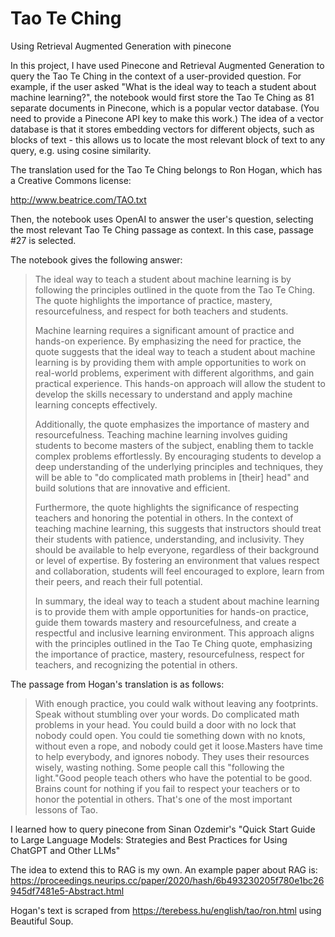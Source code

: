 # Tao Te Ching
Using Retrieval Augmented Generation with pinecone

In this project, I have used Pinecone and Retrieval Augmented Generation to query the Tao Te Ching in the context of a user-provided question.  For example, if the user asked "What is the ideal way to teach a student about machine learning?", the notebook would first store the Tao Te Ching as 81 separate documents in Pinecone, which is a popular vector database.  (You need to provide a Pinecone API key to make this work.)  The idea of a vector database is that it stores embedding vectors for different objects, such as blocks of text - this allows us to locate the most relevant block of text to any query, e.g. using cosine similarity.

The translation used for the Tao Te Ching belongs to Ron Hogan, which has a Creative Commons license:

http://www.beatrice.com/TAO.txt

Then, the notebook uses OpenAI to answer the user's question, selecting the most relevant Tao Te Ching passage as context.  In this case, passage #27 is selected.

The notebook gives the following answer:

> The ideal way to teach a student about machine learning is by following the principles outlined in the quote from the Tao Te Ching. The quote highlights the importance of practice, mastery, resourcefulness, and respect for both teachers and students.
> 
> Machine learning requires a significant amount of practice and hands-on experience. By emphasizing the need for practice, the quote suggests that the ideal way to teach a student about machine learning is by providing them with ample opportunities to work on real-world problems, experiment with different algorithms, and gain practical experience. This hands-on approach will allow the student to develop the skills necessary to understand and apply machine learning concepts effectively.
> 
> Additionally, the quote emphasizes the importance of mastery and resourcefulness. Teaching machine learning involves guiding students to become masters of the subject, enabling them to tackle complex problems effortlessly. By encouraging students to develop a deep understanding of the underlying principles and techniques, they will be able to "do complicated math problems in [their] head" and build solutions that are innovative and efficient.
> 
> Furthermore, the quote highlights the significance of respecting teachers and honoring the potential in others. In the context of teaching machine learning, this suggests that instructors should treat their students with patience, understanding, and inclusivity. They should be available to help everyone, regardless of their background or level of expertise. By fostering an environment that values respect and collaboration, students will feel encouraged to explore, learn from their peers, and reach their full potential.
> 
> In summary, the ideal way to teach a student about machine learning is to provide them with ample opportunities for hands-on practice, guide them towards mastery and resourcefulness, and create a respectful and inclusive learning environment. This approach aligns with the principles outlined in the Tao Te Ching quote, emphasizing the importance of practice, mastery, resourcefulness, respect for teachers, and recognizing the potential in others.

The passage from Hogan's translation is as follows:

> With enough
>   practice,
>    you could walk without leaving any footprints.
>   Speak without stumbling over your words.
>   Do complicated math problems in your head.
>   You could build a door with no lock
>   that nobody could open.
>   You could tie something down with no knots, 
>   without even a rope,
>   and nobody could get it loose.Masters have 
>   time to help everybody,
>   and ignores nobody.
>   They uses their resources wisely,
>   wasting nothing.
>   Some people call this "following the light."Good people 
>   teach others
>   who have the potential to be good.
>   Brains count for nothing
>   if you fail to respect your teachers
>   or to honor the potential in others.
>   That's one of the most important lessons of Tao.

I learned how to query pinecone from Sinan Ozdemir's "Quick Start Guide to Large Language Models: Strategies and Best Practices for Using ChatGPT and Other LLMs"

The idea to extend this to RAG is my own.  An example paper about RAG is: https://proceedings.neurips.cc/paper/2020/hash/6b493230205f780e1bc26945df7481e5-Abstract.html

Hogan's text is scraped from https://terebess.hu/english/tao/ron.html using Beautiful Soup.
